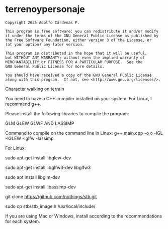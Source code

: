 # terrenoypersonaje


    Copyright 2025 Adolfo Cárdenas P.

    This program is free software: you can redistribute it and/or modify
    it under the terms of the GNU General Public License as published by
    the Free Software Foundation, either version 3 of the License, or
    (at your option) any later version.

    This program is distributed in the hope that it will be useful,
    but WITHOUT ANY WARRANTY; without even the implied warranty of
    MERCHANTABILITY or FITNESS FOR A PARTICULAR PURPOSE.  See the
    GNU General Public License for more details.

    You should have received a copy of the GNU General Public License
    along with this program.  If not, see <http://www.gnu.org/licenses/>.


Character walking on terrain

You need to have a C++ compiler installed on your system. For Linux, I recommend g++.

Please install the following libraries to compile the program:

GLM GLEW GLWF AND LASSIMP

Command to compile on the command line in Linux:
g++ main.cpp -o o -lGL -lGLEW -lglfw -lassimp

For Linux:

sudo apt-get install libglew-dev

sudo apt-get install libglfw3-dev libglfw3

sudo apt install libglm-dev

sudo apt-get install libassimp-dev

git clone https://github.com/nothings/stb.git

sudo cp stb/stb_image.h /usr/local/include/

If you are using Mac or Windows, install according to the recommendations for each system.

